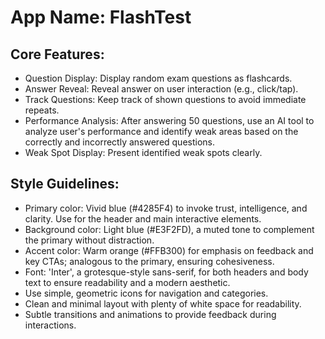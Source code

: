 # **App Name**: FlashTest

## Core Features:

- Question Display: Display random exam questions as flashcards.
- Answer Reveal: Reveal answer on user interaction (e.g., click/tap).
- Track Questions: Keep track of shown questions to avoid immediate repeats.
- Performance Analysis: After answering 50 questions, use an AI tool to analyze user's performance and identify weak areas based on the correctly and incorrectly answered questions.
- Weak Spot Display: Present identified weak spots clearly.

## Style Guidelines:

- Primary color: Vivid blue (#4285F4) to invoke trust, intelligence, and clarity. Use for the header and main interactive elements.
- Background color: Light blue (#E3F2FD), a muted tone to complement the primary without distraction.
- Accent color: Warm orange (#FFB300) for emphasis on feedback and key CTAs; analogous to the primary, ensuring cohesiveness.
- Font: 'Inter', a grotesque-style sans-serif, for both headers and body text to ensure readability and a modern aesthetic.
- Use simple, geometric icons for navigation and categories.
- Clean and minimal layout with plenty of white space for readability.
- Subtle transitions and animations to provide feedback during interactions.